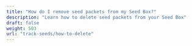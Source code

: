 ```yaml
---
title: "How do I remove seed packets from my Seed Box?"
description: "Learn how to delete seed packets from your Seed Box"
draft: false
weight: 503
url: "track-seeds/how-to-delete"
---
```


